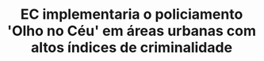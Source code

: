 ---
title: "EC implementaria o policiamento 'Olho no Céu' em áreas urbanas com altos índices de criminalidade"
infoslide: "O policiamento “Olho no Céu” envolve voar constantemente drones inaudíveis sobre grandes áreas. Os drones tiram fotos de toda a área e permitem vigilância constante e em tempo real. A resolução da imagem não permite a identificação de detalhes, como rostos de pessoas ou a leitura de placas, sendo porém identificáveis a movimentação de pessoas e traços abrangentes (gênero, cor da pele, altura etc.)."
round: "Round 2"
weight: 2
videos: []
tags: ['Security, War and Military']
layout: "motion"
categories: ["motions"]
---